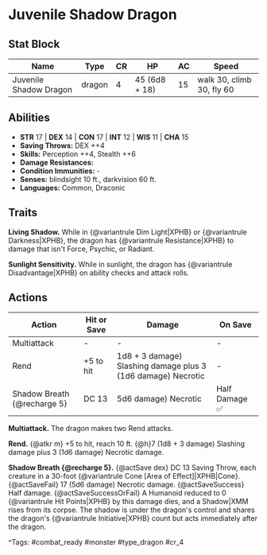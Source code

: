 # Juvenile Shadow Dragon

## Stat Block

| Name | Type | CR | HP | AC | Speed |
|------|------|----|----|----|-------|
| Juvenile Shadow Dragon | dragon | 4 | 45 (6d8 + 18) | 15 | walk 30, climb 30, fly 60 |

## Abilities

- **STR** 17 | **DEX** 14 | **CON** 17 | **INT** 12 | **WIS** 11 | **CHA** 15
- **Saving Throws:** DEX ++4  
- **Skills:** Perception ++4, Stealth ++6  
- **Damage Resistances:**   
- **Condition Immunities:** -  
- **Senses:** blindsight 10 ft., darkvision 60 ft.  
- **Languages:** Common, Draconic

## Traits

**Living Shadow.** While in {@variantrule Dim Light|XPHB} or {@variantrule Darkness|XPHB}, the dragon has {@variantrule Resistance|XPHB} to damage that isn't Force, Psychic, or Radiant.

**Sunlight Sensitivity.** While in sunlight, the dragon has {@variantrule Disadvantage|XPHB} on ability checks and attack rolls.


## Actions

| Action | Hit or Save | Damage | On Save |
|--------|--------------|--------|----------|
| Multiattack | - | - | - |
| Rend | +5 to hit | 1d8 + 3 damage) Slashing damage plus 3 (1d6 damage) Necrotic | - |
| Shadow Breath {@recharge 5} | DC 13 | 5d6 damage) Necrotic | Half Damage ✅ |

**Multiattack.** The dragon makes two Rend attacks.

**Rend.** {@atkr m} +5 to hit, reach 10 ft. {@h}7 (1d8 + 3 damage) Slashing damage plus 3 (1d6 damage) Necrotic damage.

**Shadow Breath {@recharge 5}.** {@actSave dex} DC 13 Saving Throw, each creature in a 30-foot {@variantrule Cone [Area of Effect]|XPHB|Cone}. {@actSaveFail} 17 (5d6 damage) Necrotic damage. {@actSaveSuccess} Half damage. {@actSaveSuccessOrFail} A Humanoid reduced to 0 {@variantrule Hit Points|XPHB} by this damage dies, and a Shadow|XMM rises from its corpse. The shadow is under the dragon's control and shares the dragon's {@variantrule Initiative|XPHB} count but acts immediately after the dragon.


^Tags: #combat_ready #monster #type_dragon #cr_4